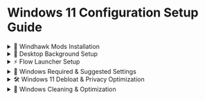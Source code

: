 # Windows 11 Configuration Setup Guide

<details>
<summary>📌 Windhawk Mods Installation</summary>

### 1. Download Windhawk
[Download Windhawk](https://windhawk.net/download)

### 2. Install Required Plugins
Download configurations from [windows11 repository](https://github.com/montdiego/windows11):

| Plugin Name | Configuration File |
|-------------|--------------------|
| Taskbar auto-hide when maximized | Default |
| Taskbar Clock Customization | [config.json](https://github.com/montdiego/windows11/blob/main/Windhawk/clock.json) |
| Taskbar height and icon size | [config.json](https://github.com/montdiego/windows11/blob/main/Windhawk/taskbar_size.json) |
| Taskbar tray system icon tweaks | [config.json](https://github.com/montdiego/windows11/blob/main/Windhawk/tray_icons.json) |
| Notification Center Styler | [config.json](https://github.com/montdiego/windows11/blob/main/Windhawk/notifications.json) |
| Start Menu Styler | [config.json](https://github.com/montdiego/windows11/blob/main/Windhawk/start_menu.json) |
| Taskbar Styler | [config.json](https://github.com/montdiego/windows11/blob/main/Windhawk/taskbar.json) |

</details>

<details>
<summary>🎨 Desktop Background Setup</summary>

1. Download wallpaper:  
   [custom-background.jpg](https://github.com/montdiego/windows11/blob/main/Images/background.jpg)
2. Right-click image → "Set as desktop background"

</details>

<details>
<summary>⚡ Flow Launcher Setup</summary>

### 1. Install Application
[Download Flow Launcher](https://www.flowlauncher.com/#)

### 2. Apply Configuration
1. Hide when on Tray
2. Start on Windows startup

### 3. Install Theme
1. Download: [theme.json](https://github.com/montdiego/windows11/blob/main/Flow%20Launcher/custom_theme.xaml)
2. Place in:  
   `%AppData%\FlowLauncher\Themes`

</details>

<details>
<summary>🔧 Windows Required & Suggested Settings</summary>

### Required Settings
1. Enable **Transparency Effects**:  
   **Settings → Personalization → Colors → Transparency Effects → ON**
2. Set **Accent Color** to `#7D2D02`:  
   **Settings → Personalization → Colors → Choose your color → Custom → Accent Color → #7D2D02**

### Suggested Settings
- Enable **Animations** for smoother UI:  
  **Settings → Accessibility → Visual Effects → Animation Effects → ON**

</details>

<details>
<summary>🛠️ Windows 11 Debloat & Privacy Optimization</summary>

### 1. Run Windows 11 Debloater
Run the following command in **PowerShell (Admin)**:
```powershell
irm 'https://christitus.com/win' | iex
```
Alternatively, you can download the `.bat` script from:
[Download Debloat Script](https://github.com/montdiego/windows11/blob/main/Optimization/win11tool.bat)

### 2. Apply Recommended Settings
- Download settings for the debloat tool:  
  [debloat-settings.json](https://github.com/montdiego/windows11/blob/main/Optimization/SettingsWinUtil.json)
- Download O&O ShutUp10++ settings:  
  [ooshutup10-settings.cfg](https://github.com/montdiego/windows11/blob/main/Optimization/ooshutup10.cfg)
- **Note:** If using a desktop PC, disable **hibernation** after applying settings.

</details>

<details>
<summary>🧹 Windows Cleaning & Optimization</summary>

Use **CCleaner Portable** for cleaning, optimizing, and removing unnecessary files:
[Download CCleaner Portable](https://portableapps.com/apps/utilities/ccportable)

</details>
